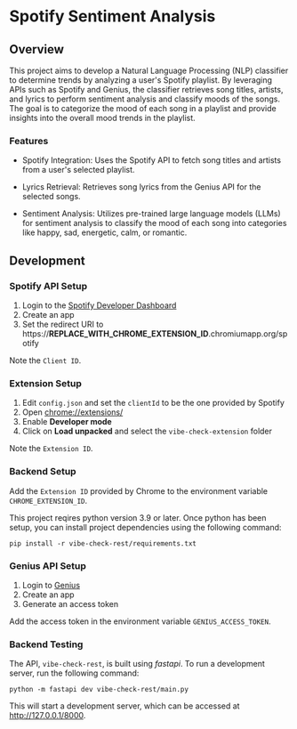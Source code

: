 # Spotify Sentiment Analysis

## Overview

This project aims to develop a Natural Language Processing (NLP) classifier to determine trends by analyzing a user's Spotify playlist. By leveraging APIs such as Spotify and Genius, the classifier retrieves song titles, artists, and lyrics to perform sentiment analysis and classify moods of the songs. The goal is to categorize the mood of each song in a playlist and provide insights into the overall mood trends in the playlist.

### Features

- Spotify Integration: Uses the Spotify API to fetch song titles and artists from a user's selected playlist.

- Lyrics Retrieval: Retrieves song lyrics from the Genius API for the selected songs.

- Sentiment Analysis: Utilizes pre-trained large language models (LLMs) for sentiment analysis to classify the mood of each song into categories like happy, sad, energetic, calm, or romantic.

## Development

### Spotify API Setup

1. Login to the [Spotify Developer Dashboard](https://developer.spotify.com/dashboard)
2. Create an app
3. Set the redirect URI to https://**REPLACE_WITH_CHROME_EXTENSION_ID**.chromiumapp.org/spotify

Note the `Client ID`.

### Extension Setup

1. Edit `config.json` and set the `clientId` to be the one provided by Spotify
2. Open [chrome://extensions/](chrome://extensions/)
3. Enable **Developer mode**
4. Click on **Load unpacked** and select the `vibe-check-extension` folder

Note the `Extension ID`.

### Backend Setup

Add the `Extension ID` provided by Chrome to the environment variable `CHROME_EXTENSION_ID`.

This project reqires python version 3.9 or later. Once python has been setup, you can install project dependencies using the following command:

```
pip install -r vibe-check-rest/requirements.txt
```

### Genius API Setup

1. Login to [Genius](https://genius.com/signup_or_login)
2. Create an app
3. Generate an access token

Add the access token in the environment variable `GENIUS_ACCESS_TOKEN`.

### Backend Testing

The API, `vibe-check-rest`, is built using _fastapi_. To run a development server, run the following command:

```
python -m fastapi dev vibe-check-rest/main.py
```

This will start a development server, which can be accessed at http://127.0.0.1/8000.
